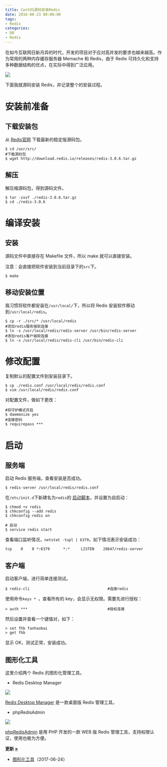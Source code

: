 ```yaml
---
title: CentOS源码安装Redis
date: 2016-08-23 00:00:00
tags:
- Redis
categories:
- DB
- Redis
---
```


在如今互联网日新月异的时代，开发的项目对于应对高并发的要求也越来越高。作为常用的两种内存缓存服务器 Memache 和 Redis，由于 Redis 可持久化和支持多种数据结构的优点，在实际中得到广泛应用。

![](//img3.fanhaobai.com/2016/08/redis-install/vz83vwhWqtQckz-ZKarnv_5S.jpg)<!--more-->

下面我就源码安装 Redis，并记录整个的安装过程。

# 安装前准备

##  下载安装包

从 [Redis官网](http://redis.io/download) 下载最新的稳定版源码包。

```Shell
$ cd /usr/src/
#下载源码包
$ wget http://download.redis.io/releases/redis-3.0.6.tar.gz
```

## 解压

解压缩源码包，得到源码文件。

```Shell
$ tar -zxvf ./redis-3.0.6.tar.gz
$ cd ./redis-3.0.6
```

# 编译安装

## 安装

源码文件中直接存在 Makefile 文件，所以 make 就可以直接安装。

注意：会直接把软件安装到当前目录下的`src`下。

```Shell
$ make
```

## 移动安装位置

我习惯将软件都安装在`/usr/local/`下，所以将 Redis 安装软件移动到`/usr/local/redis`。

```Shell
$ cp -r ./src/* /usr/local/redis
#添加redis服务端软连接
$ ln -s /usr/local/redis/redis-server /usr/bin/redis-server
#添加redis客户端软连接
$ ln -s /usr/local/redis/redis-cli /usr/bin/redis-cli                     
```

# 修改配置

复制默认的配置文件到安装目录下。

```Shell
$ cp ./redis.conf /usr/local/redis/redis.conf
$ vim /usr/local/redis/redis.conf
```

对配置文件，做如下更改：

```Shell
#将守护模式开启
$ daemonize yes
#连接密码
$ requirepass ***                                                      
```

# 启动

## 服务端

启动 Redis 服务端，查看安装是否成功。

```Shell
$ redis-server /usr/local/redis/redis.conf
```

在`/etc/init.d`下新建名为`redis`的 [启动脚本](https://github.com/fan-haobai/tools/blob/master/init/redis)，并设置为自启动：

```Shell
$ chmod +x redis
$ chkconfig --add redis
$ chkconfig redis on

# 启动
$ service redis start
```

查看端口监听情况，`netstat -tupl | 6379`，如下情况表示安装成功：

```Shell
tcp    0    0 *:6379      *:*     LISTEN    28647/redis-server 
```

## 客户端

启动客户端，进行简单连接测试。

```Shell
$ redis-cli                                   #连接redis 
```
使用命令`keys * `，查看所有的 key，会显示无权限。需要先进行授权：

```Shell
> auth ***                                    #授权连接  
```

然后设置并查看一个键值对，如下：

```Shell
> set fhb fanhaobai
> get fhb
```

显示 OK，测试正常，安装成功。

## 图形化工具

这里介绍两个 Redis 的图形化管理工具。

* Redis Desktop Manager

![](//img4.fanhaobai.com/2016/08/redis-install/bf751f29-f293-49cc-b57d-935edba1d175.png)

[Redis Desktop Manager](https://redisdesktop.com/) 是一款桌面版 Redis 管理工具。

* phpRedisAdmin

![](//img5.fanhaobai.com/2016/08/redis-install/20339264-ea65-4bf2-b247-f1d085cc66c3.png)

[phpRedisAdmin](https://github.com/erikdubbelboer/phpRedisAdmin) 是用 PHP 开发的一款 WEB 版 Redis 管理工具，支持权限认证，使用也极为方便。

**更新 [»](#)**

* [图形化工具](#图形化工具)<span>（2017-06-24）</span>
